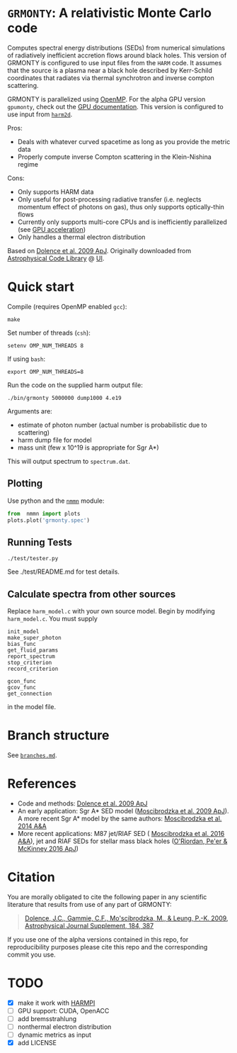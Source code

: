`GRMONTY`: A relativistic Monte Carlo code
==========================================

Computes spectral energy distributions (SEDs) from numerical simulations of radiatively inefficient accretion flows around black holes. This version of GRMONTY is configured to use input files from the `HARM` code. It assumes that the source is a plasma near a black hole described by Kerr-Schild coordinates that radiates via thermal synchrotron and inverse compton scattering.

GRMONTY is parallelized using [OpenMP](https://en.wikipedia.org/wiki/OpenMP). For the alpha GPU version `gpumonty`, check out the [GPU documentation](GPU). This version is configured to use input from [`harm2d`](http://rainman.astro.illinois.edu/codelib/codes/ham2d/src/).

Pros:

- Deals with whatever curved spacetime as long as you provide the metric data
- Properly compute inverse Compton scattering in the Klein-Nishina regime

Cons:

- Only supports HARM data
- Only useful for post-processing radiative transfer (i.e. neglects momentum effect of photons on gas), thus only supports optically-thin flows
- Currently only supports multi-core CPUs and is inefficiently parallelized (see [GPU acceleration](GPU))
- Only handles a thermal electron distribution


Based on [Dolence et al. 2009 ApJ](http://adsabs.harvard.edu/abs/2009ApJS..184..387D). Originally downloaded from [Astrophysical Code Library](http://rainman.astro.illinois.edu/codelib/) @ [UI](http://illinois.edu).



# Quick start

Compile (requires OpenMP enabled `gcc`):

    make

Set number of threads (`csh`):

    setenv OMP_NUM_THREADS 8

If using `bash`:

    export OMP_NUM_THREADS=8

Run the code on the supplied harm output file:

    ./bin/grmonty 5000000 dump1000 4.e19

Arguments are:

- estimate of photon number (actual number is probabilistic due to scattering)
- harm dump file for model
- mass unit (few x 10^19 is appropriate for Sgr A*)

This will output spectrum to `spectrum.dat`.

## Plotting

Use python and the [`nmmn`](https://github.com/rsnemmen/nmmn) module:

```python
from  nmmn import plots
plots.plot('grmonty.spec')
```

## Running Tests

    ./test/tester.py

See ./test/README.md for test details.


## Calculate spectra from other sources

Replace `harm_model.c` with your own source model.  Begin by modifying `harm_model.c`. You must supply

```
init_model
make_super_photon
bias_func
get_fluid_params
report_spectrum
stop_criterion
record_criterion

gcon_func
gcov_func
get_connection
```

in the model file.

# Branch structure

See [`branches.md`](branches).


# References

- Code and methods: [Dolence et al. 2009 ApJ](http://adsabs.harvard.edu/abs/2009ApJS..184..387D)
- An early application: Sgr A\* SED model ([Moscibrodzka et al. 2009 ApJ](http://iopscience.iop.org/article/10.1088/0004-637X/706/1/497/meta)). A more recent Sgr A\* model by the same authors: [Moscibrodzka et al. 2014 A&A](http://www.aanda.org/articles/aa/abs/2014/10/aa24358-14/aa24358-14.html)
- More recent applications: M87 jet/RIAF SED ( [Moscibrodzka et al. 2016 A&A](http://www.aanda.org/articles/aa/abs/2016/02/aa26630-15/aa26630-15.html)), jet and RIAF SEDs for stellar mass black holes ([O'Riordan, Pe'er & McKinney 2016 ApJ](http://iopscience.iop.org/article/10.3847/0004-637X/819/2/95/meta))

# Citation

You are morally obligated to cite the following paper in any scientific literature that results from use of any part of GRMONTY:

> [Dolence, J.C., Gammie, C.F., Mo\'scibrodzka, M., \& Leung, P.-K. 2009, Astrophysical Journal Supplement, 184, 387]((http://adsabs.harvard.edu/abs/2009ApJS..184..387D))

If you use one of the alpha versions contained in this repo, for reproducibility purposes please cite this repo and the corresponding commit you use.

# TODO

- [x] make it work with [HARMPI](https://github.com/atchekho/harmpi)
- [ ] GPU support: CUDA, OpenACC
- [ ] add bremsstrahlung
- [ ] nonthermal electron distribution
- [ ] dynamic metrics as input
- [x] add LICENSE